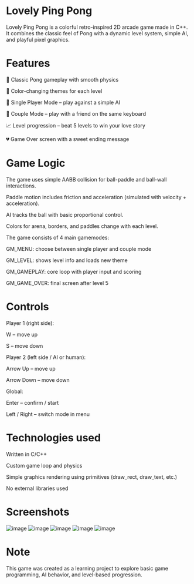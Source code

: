 # Lovely Ping Pong
Lovely Ping Pong is a colorful retro-inspired 2D arcade game made in C++. It combines the classic feel of Pong with a dynamic level system, simple AI, and playful pixel graphics.

# Features
🏓 Classic Pong gameplay with smooth physics

🎨 Color-changing themes for each level

🧠 Single Player Mode – play against a simple AI

👯 Couple Mode – play with a friend on the same keyboard

📈 Level progression – beat 5 levels to win your love story

💔 Game Over screen with a sweet ending message

# Game Logic
The game uses simple AABB collision for ball-paddle and ball-wall interactions.

Paddle motion includes friction and acceleration (simulated with velocity + acceleration).

AI tracks the ball with basic proportional control.

Colors for arena, borders, and paddles change with each level.

The game consists of 4 main gamemodes:

GM_MENU: choose between single player and couple mode

GM_LEVEL: shows level info and loads new theme

GM_GAMEPLAY: core loop with player input and scoring

GM_GAME_OVER: final screen after level 5

# Controls
Player 1 (right side):

W – move up

S – move down

Player 2 (left side / AI or human):

Arrow Up – move up

Arrow Down – move down

Global:

Enter – confirm / start

Left / Right – switch mode in menu

# Technologies used
Written in C/C++

Custom game loop and physics

Simple graphics rendering using primitives (draw_rect, draw_text, etc.)

No external libraries used

# Screenshots
![image](https://github.com/user-attachments/assets/afa1ab05-efdf-4a01-80b5-9df77168bf22)
![image](https://github.com/user-attachments/assets/687fd091-d7aa-45fe-bcf8-e00ffed63a46)
![image](https://github.com/user-attachments/assets/ca78b0cf-4b68-40a4-ad15-580c88caf98d)
![image](https://github.com/user-attachments/assets/8aae218d-736a-4e26-8427-59e79cb956d9)
![image](https://github.com/user-attachments/assets/43d2d346-41d2-4baa-b12a-11204365b4c7)

# Note
This game was created as a learning project to explore basic game programming, AI behavior, and level-based progression.
